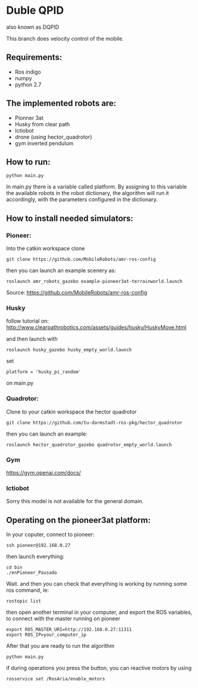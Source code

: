 # Duble QPID

also known as DQPID

This branch does velocity control of the mobile.

## Requirements: 

- Ros indigo
- numpy 
- python 2.7 

## The implemented robots are: 

- Pionner 3at
- Husky from clear path
- Ictiobot 
- drone (using hector_quadrotor)
- gym inverted pendulum 

## How to run: 

```
python main.py
```

In main.py there is a variable called platform. By assigning to this variable the available robots in the robot dictionary, the algorithm will run it accordingly, with the parameters configured in the dictionary. 



## How to install needed simulators: 


### Pioneer: 

Into the catkin workspace clone 

```
git clone https://github.com/MobileRobots/amr-ros-config
```
then you can launch an example scenery as: 
```
roslaunch amr_robots_gazebo example-pioneer3at-terrainworld.launch
```
Source: https://github.com/MobileRobots/amr-ros-config

### Husky 


follow tutorial on: 
http://www.clearpathrobotics.com/assets/guides/husky/HuskyMove.html

and then launch with 
```
roslaunch husky_gazebo husky_empty_world.launch
```

set 
```
platform = 'husky_pi_random'
```
on main.py



### Quadrotor: 

Clone to your catkin workspace the hector quadrotor 

```
git clone https://github.com/tu-darmstadt-ros-pkg/hector_quadrotor

```
then you can launch an example: 
```
roslaunch hector_quadrotor_gazebo quadrotor_empty_world.launch 
```

### Gym 

https://gym.openai.com/docs/

### Ictiobot

Sorry this model is not available for the general domain. 


## Operating on the pioneer3at platform: 

In your coputer, connect to pioneer: 
```
ssh pioneer@192.168.0.27
```
then launch everything: 

```
cd bin
./enPioneer_Pausado

```
Wait. and then you can check that everything is working by running some ros command, ie:

```
rostopic list
``` 

then open another terminal in your computer, and export the ROS variables, to connect with the master running on pioneer

```
export ROS_MASTER_URI=http://192.168.0.27:11311
export ROS_IP=your_computer_ip
```

After that you are ready to run the algorithm

```
python main.py
```

if during operations you press the button, you can reactive motors by using
```
rosservice set /RosAria/enable_motors
```
